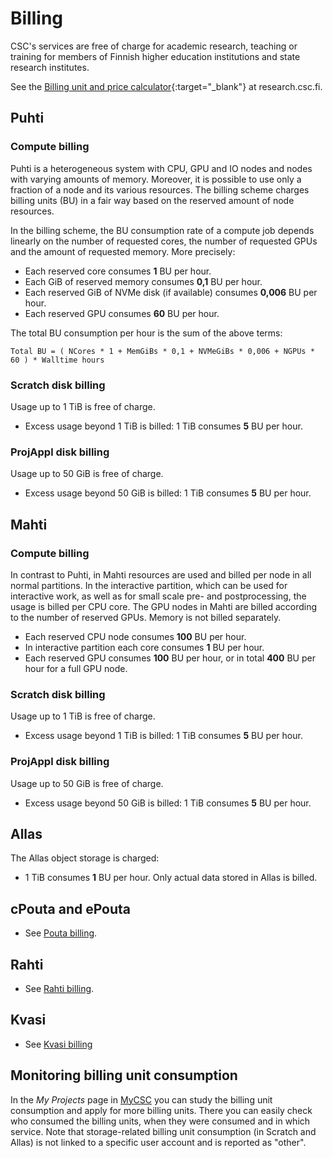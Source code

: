 # Billing

CSC's services are free of charge for academic research, teaching or training for members of Finnish higher education institutions and state research institutes.

See the [Billing unit and price calculator](https://research.csc.fi/billing-units#buc){:target="_blank"}
at research.csc.fi.

## Puhti

### Compute billing

Puhti is a heterogeneous system with CPU, GPU and IO nodes and nodes with
varying amounts of memory. Moreover, it is possible to use only a fraction of a
node and its various resources. The billing scheme charges billing units (BU)
in a fair way based on the reserved amount of node resources.

In the billing scheme, the BU consumption rate of a compute job depends
linearly on the number of requested cores, the number of requested GPUs and the
amount of requested memory. More precisely:

 * Each reserved core consumes **1** BU per hour.
 * Each GiB of reserved memory consumes **0,1** BU per hour.
 * Each reserved GiB of NVMe disk (if available) consumes **0,006** BU per hour.
 * Each reserved GPU consumes **60** BU per hour.

The total BU consumption per hour is the sum of the above terms:

` Total BU = ( NCores * 1 + MemGiBs * 0,1 + NVMeGiBs * 0,006 + NGPUs * 60 ) * Walltime hours `

### Scratch disk billing

Usage up to 1 TiB is free of charge. 

* Excess usage beyond 1 TiB is billed: 1 TiB consumes **5** BU per hour.

### ProjAppl disk billing

Usage up to 50 GiB is free of charge. 

* Excess usage beyond 50 GiB is billed: 1 TiB consumes **5** BU per hour.

## Mahti

### Compute billing

In contrast to Puhti, in Mahti resources are used and billed per node in all
normal partitions. In the interactive partition, which can be used for
interactive work, as well as for small scale pre- and postprocessing, the usage
is billed per CPU core.  The GPU nodes in Mahti are billed according to the number of reserved GPUs. Memory is not billed separately.

 * Each reserved CPU node consumes **100** BU per hour.
 * In interactive partition each core consumes **1** BU per hour.
 * Each reserved GPU consumes **100** BU per hour, or in total **400** BU per hour for a full GPU node.

### Scratch disk billing

Usage up to 1 TiB is free of charge. 

* Excess usage beyond 1 TiB is billed: 1 TiB consumes **5** BU per hour.

### ProjAppl disk billing

Usage up to 50 GiB is free of charge. 

* Excess usage beyond 50 GiB is billed: 1 TiB consumes **5** BU per hour.

## Allas

The Allas object storage is charged:

* 1 TiB consumes **1** BU per hour. Only actual data stored in Allas is billed.

## cPouta and ePouta

* See [Pouta billing](../cloud/pouta/accounting.md).

## Rahti

* See [Rahti billing](../cloud/rahti/billing.md).

## Kvasi
* See [Kvasi billing](../computing/quantum-computing/kvasi/kvasi-billing.md)


## Monitoring billing unit consumption

In the _My Projects_ page in [MyCSC](https://my.csc.fi) you can study the
billing unit consumption and apply for more billing units. There you can easily
check who consumed the billing units, when they were consumed and in which
service. Note that storage-related billing unit consumption (in Scratch and
Allas) is not linked to a specific user account and is reported as "other".
